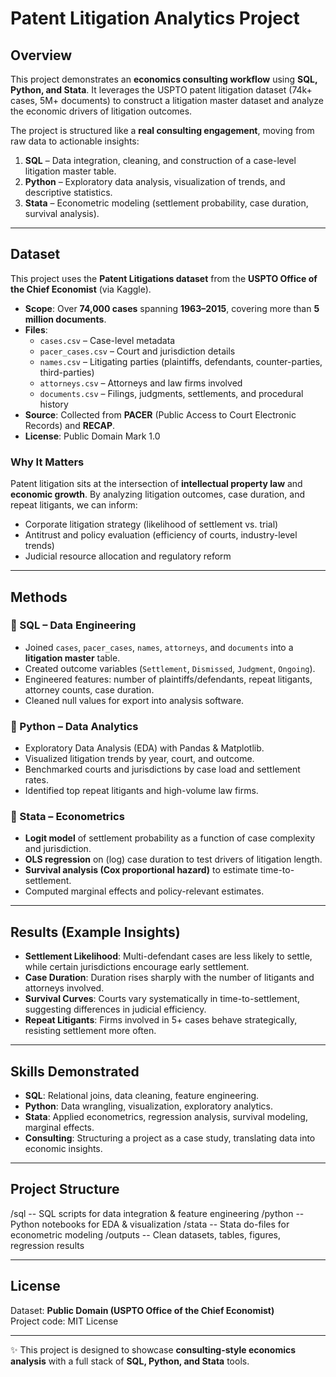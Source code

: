 # Patent Litigation Analytics Project  

## Overview  
This project demonstrates an **economics consulting workflow** using **SQL, Python, and Stata**. It leverages the USPTO patent litigation dataset (74k+ cases, 5M+ documents) to construct a litigation master dataset and analyze the economic drivers of litigation outcomes.  

The project is structured like a **real consulting engagement**, moving from raw data to actionable insights:  
1. **SQL** – Data integration, cleaning, and construction of a case-level litigation master table.  
2. **Python** – Exploratory data analysis, visualization of trends, and descriptive statistics.  
3. **Stata** – Econometric modeling (settlement probability, case duration, survival analysis).  

---

## Dataset  

This project uses the **Patent Litigations dataset** from the **USPTO Office of the Chief Economist** (via Kaggle).  

- **Scope**: Over **74,000 cases** spanning **1963–2015**, covering more than **5 million documents**.  
- **Files**:  
  - `cases.csv` – Case-level metadata  
  - `pacer_cases.csv` – Court and jurisdiction details  
  - `names.csv` – Litigating parties (plaintiffs, defendants, counter-parties, third-parties)  
  - `attorneys.csv` – Attorneys and law firms involved  
  - `documents.csv` – Filings, judgments, settlements, and procedural history  
- **Source**: Collected from **PACER** (Public Access to Court Electronic Records) and **RECAP**.  
- **License**: Public Domain Mark 1.0  

### Why It Matters  
Patent litigation sits at the intersection of **intellectual property law** and **economic growth**. By analyzing litigation outcomes, case duration, and repeat litigants, we can inform:  
- Corporate litigation strategy (likelihood of settlement vs. trial)  
- Antitrust and policy evaluation (efficiency of courts, industry-level trends)  
- Judicial resource allocation and regulatory reform  

---

## Methods  

### 🔹 SQL – Data Engineering  
- Joined `cases`, `pacer_cases`, `names`, `attorneys`, and `documents` into a **litigation master** table.  
- Created outcome variables (`Settlement`, `Dismissed`, `Judgment`, `Ongoing`).  
- Engineered features: number of plaintiffs/defendants, repeat litigants, attorney counts, case duration.  
- Cleaned null values for export into analysis software.  

### 🔹 Python – Data Analytics  
- Exploratory Data Analysis (EDA) with Pandas & Matplotlib.  
- Visualized litigation trends by year, court, and outcome.  
- Benchmarked courts and jurisdictions by case load and settlement rates.  
- Identified top repeat litigants and high-volume law firms.  

### 🔹 Stata – Econometrics  
- **Logit model** of settlement probability as a function of case complexity and jurisdiction.  
- **OLS regression** on (log) case duration to test drivers of litigation length.  
- **Survival analysis (Cox proportional hazard)** to estimate time-to-settlement.  
- Computed marginal effects and policy-relevant estimates.  

---

## Results (Example Insights)  
- **Settlement Likelihood**: Multi-defendant cases are less likely to settle, while certain jurisdictions encourage early settlement.  
- **Case Duration**: Duration rises sharply with the number of litigants and attorneys involved.  
- **Survival Curves**: Courts vary systematically in time-to-settlement, suggesting differences in judicial efficiency.  
- **Repeat Litigants**: Firms involved in 5+ cases behave strategically, resisting settlement more often.  

---

## Skills Demonstrated  
- **SQL**: Relational joins, data cleaning, feature engineering.  
- **Python**: Data wrangling, visualization, exploratory analytics.  
- **Stata**: Applied econometrics, regression analysis, survival modeling, marginal effects.  
- **Consulting**: Structuring a project as a case study, translating data into economic insights.  

---

## Project Structure  
/sql        -- SQL scripts for data integration & feature engineering
/python     -- Python notebooks for EDA & visualization
/stata      -- Stata do-files for econometric modeling
/outputs    -- Clean datasets, tables, figures, regression results

---

## License  
Dataset: **Public Domain (USPTO Office of the Chief Economist)**  
Project code: MIT License  

---

✨ This project is designed to showcase **consulting-style economics analysis** with a full stack of **SQL, Python, and Stata** tools.  
